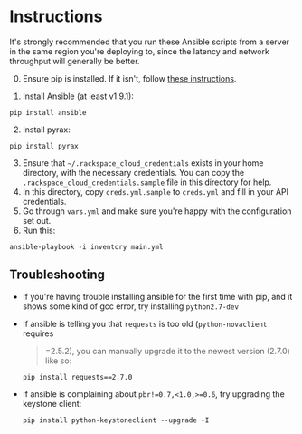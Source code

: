# Instructions

It's strongly recommended that you run these Ansible scripts from a server in the
same region you're deploying to, since the latency and network throughput will
generally be better.

0. Ensure pip is installed. If it isn't, follow [these instructions](https://pip.pypa.io/en/latest/installing.html#install-pip).

1. Install Ansible (at least v1.9.1):

  ```
  pip install ansible
  ```

2. Install pyrax:

  ```
  pip install pyrax
  ```

3. Ensure that `~/.rackspace_cloud_credentials` exists in your home directory, with the necessary credentials. You can copy the `.rackspace_cloud_credentials.sample` file in this directory for help.
4. In this directory, copy `creds.yml.sample` to `creds.yml` and fill in your API credentials.
5. Go through `vars.yml` and make sure you're happy with the configuration set out.
6. Run this:

  ```
  ansible-playbook -i inventory main.yml
  ```

## Troubleshooting

* If you're having trouble installing ansible for the first time with pip, and it
shows some kind of gcc error, try installing `python2.7-dev`

* If ansible is telling you that `requests` is too old (`python-novaclient` requires
  >=2.5.2), you can manually upgrade it to the newest version (2.7.0) like so:

  ```
  pip install requests==2.7.0
  ```

* If ansible is complaining about `pbr!=0.7,<1.0,>=0.6`, try upgrading the
  keystone client:

  ```
  pip install python-keystoneclient --upgrade -I
  ```

